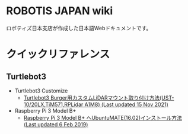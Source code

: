 # ROBOTIS JAPAN wiki
ロボティズ日本支店が作成した日本語Webドキュメントです。
# クイックリファレンス
## Turtlebot3

- Turtlebot3 Customize
  - [Turtlebot3 Burger用カスタムLiDARマウント取り付け方法(UST-10/20LX,TiM571,RPLidar A1M8) (Last updated 15 Nov 2021)](https://github.com/ROBOTIS-JAPAN-GIT/robotis_japan_docs/blob/master/turtlebot3/turtlebot3_customize/lidar_mount.md)
- Raspberry Pi 3 Model B+
  - [Raspberry Pi 3 Model B+ へUbuntuMATE(16.02)インストール方法 (Last updated 6 Feb 2019)](https://github.com/ROBOTIS-JAPAN-GIT/robotis_japan_docs/blob/master/turtlebot3/raspberry_pi/raspi3bplus_install_ubuntu_mate.md)
